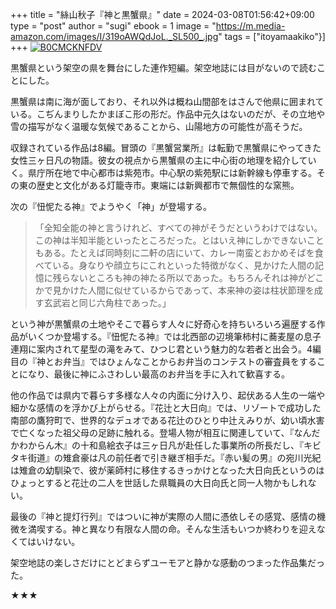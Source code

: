+++
title = "絲山秋子『神と黒蟹県』"
date = 2024-03-08T01:56:42+09:00
type = "post"
author = "sugi"
ebook = 1
image = "https://m.media-amazon.com/images/I/319oAWQdJoL._SL500_.jpg"
tags = ["itoyamaakiko"}]
+++
<a href="https://www.amazon.co.jp/dp/B0CMCKNFDV/?tag=chezsugi-22" target="_blank"><img src="https://m.media-amazon.com/images/I/319oAWQdJoL._SL500_.jpg" alt="B0CMCKNFDV" border="0" class="alignleft" /></a>

黒蟹県という架空の県を舞台にした連作短編。架空地誌には目がないので読むことにした。

黒蟹県は南に海が面しており、それ以外は概ね山間部をはさんで他県に囲まれている。こぢんまりしたかまぼこ形の形だ。作品中元久はないのだが、その立地や雪の描写がなく温暖な気候であることから、山陽地方の可能性が高そうだ。

収録されている作品は8編。冒頭の『黒蟹営業所』は転勤で黒蟹県にやってきた女性三ヶ日凡の物語。彼女の視点から黒蟹県の主に中心街の地理を紹介していく。県庁所在地で中心都市は紫苑市。中心駅の紫苑駅には新幹線も停車する。その東の歴史と文化がある灯籠寺市。東端には新興都市で無個性的な窯熊。

次の『忸怩たる神』でようやく「神」が登場する。

> 「全知全能の神と言うけれど、すべての神がそうだというわけではない。この神は半知半能といったところだった。とはいえ神にしかできないこともある。たとえば同時刻に二軒の店にいて、カレー南蛮とおかめそばを食べている。身なりや顔立ちにこれといった特徴がなく、見かけた人間の記憶に残らないところも神の神たる所以であった。もちろんそれは神がどこかで見かけた人間に似せているからであって、本来神の姿は柱状節理を成す玄武岩と同じ六角柱であった。」

という神が黒蟹県の土地やそこで暮らす人々に好奇心を持ちいろいろ遍歴する作品がいくつか登場する。『忸怩たる神』では北西部の辺境筆柿村に蕎麦屋の息子連翔に案内されて星型の滝をみて、ひつじ君という魅力的な若者と出会う。4編目の『神とお弁当』ではひょんなことからお弁当のコンテストの審査員をすることになり、最後に神にふさわしい最高のお弁当を手に入れて歓喜する。

他の作品では県内で暮らす多様な人々の内面に分け入り、起伏ある人生の一端や細かな感情のを浮かび上がらせる。『花辻と大日向』では、リゾートで成功した南部の鷹狩町で、世界的なデュオである花辻のひとり中辻えみりが、幼い頃水害で亡くなった祖父母の足跡に触れる。登場人物が相互に関連していて、『なんだかわからん木』の十和島絵衣子は三ヶ日凡が赴任した事業所の所長だし、『キビタキ街道』の雉倉豪は凡の前任者で引き継ぎ相手だ。『赤い髪の男』の宛川光紀は雉倉の幼馴染で、彼が薬師村に移住するきっかけとなった大日向氏というのはひょっとすると花辻の二人を世話した県職員の大日向氏と同一人物かもしれない。

最後の『神と提灯行列』ではついに神が実際の人間に憑依しその感覚、感情の機微を満喫する。神と異なり有限な人間の命。そんな生活もいつか終わりを迎えなくてはいけない。

架空地誌の楽しさだけにとどまらずユーモアと静かな感動のつまった作品集だった。

★★★